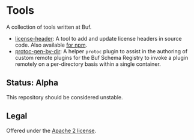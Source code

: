 Tools
=======

A collection of tools written at Buf.

- [license-header](cmd/license-header): A tool to add and update license headers in source code. Also available [for npm](npm-packages/license-header).
- [protoc-gen-by-dir](cmd/protoc-gen-by-dir): A helper `protoc` plugin to assist in the authoring of custom remote plugins for the Buf Schema Registry to invoke a plugin remotely on a per-directory basis within a single container.

## Status: Alpha

This repository should be considered unstable.

## Legal

Offered under the [Apache 2 license][license].

[license]: https://github.com/bufbuild/tools/blob/main/LICENSE
